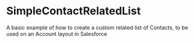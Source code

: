 # SimpleContactRelatedList
A basic example of how to create a custom related list of Contacts, to be used on an Account layout in Salesforce

